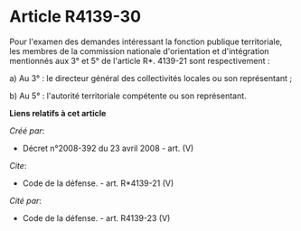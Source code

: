 # Article R4139-30

Pour l'examen des demandes intéressant la fonction publique territoriale, les membres de la commission nationale
d'orientation et d'intégration mentionnés aux 3° et 5° de l'article R*. 4139-21 sont respectivement : 

a) Au 3° : le directeur général des collectivités locales ou son représentant ; 

b) Au 5° : l'autorité territoriale compétente ou son représentant.

**Liens relatifs à cet article**

_Créé par_:

  - Décret n°2008-392 du 23 avril 2008 - art. (V)

_Cite_:

  - Code de la défense. - art. R*4139-21 (V)

_Cité par_:

  - Code de la défense. - art. R4139-23 (V)
